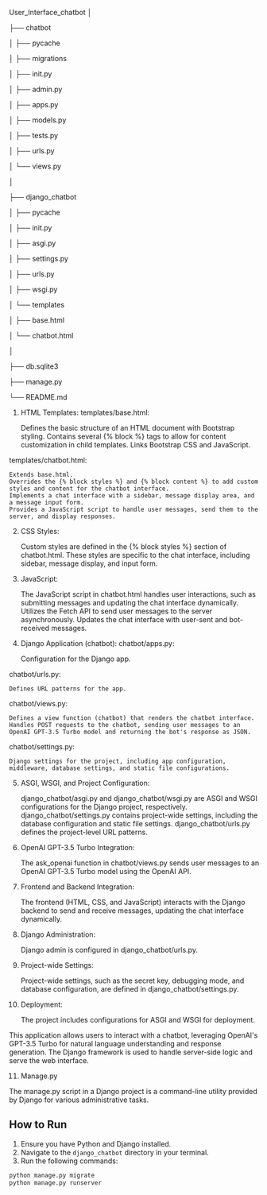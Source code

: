 User_Interface_chatbot
│

├── chatbot

│ ├── pycache

│ ├── migrations

│ ├── init.py

│ ├── admin.py

│ ├── apps.py

│ ├── models.py

│ ├── tests.py

│ ├── urls.py

│ └── views.py

│

├── django_chatbot

│ ├── pycache

│ ├── init.py

│ ├── asgi.py

│ ├── settings.py

│ ├── urls.py

│ ├── wsgi.py

│ └── templates

│ ├── base.html

│ └── chatbot.html

│

├── db.sqlite3

├── manage.py

└── README.md


1. HTML Templates:
templates/base.html:

    Defines the basic structure of an HTML document with Bootstrap styling.
    Contains several {% block %} tags to allow for content customization in child templates.
    Links Bootstrap CSS and JavaScript.

templates/chatbot.html:

    Extends base.html.
    Overrides the {% block styles %} and {% block content %} to add custom styles and content for the chatbot interface.
    Implements a chat interface with a sidebar, message display area, and a message input form.
    Provides a JavaScript script to handle user messages, send them to the server, and display responses.

2. CSS Styles:

    Custom styles are defined in the {% block styles %} section of chatbot.html. These styles are specific to the chat interface, including sidebar, message display, and input form.

3. JavaScript:

    The JavaScript script in chatbot.html handles user interactions, such as submitting messages and updating the chat interface dynamically.
    Utilizes the Fetch API to send user messages to the server asynchronously.
    Updates the chat interface with user-sent and bot-received messages.

4. Django Application (chatbot):
chatbot/apps.py:

    Configuration for the Django app.

chatbot/urls.py:

    Defines URL patterns for the app.

chatbot/views.py:

    Defines a view function (chatbot) that renders the chatbot interface.
    Handles POST requests to the chatbot, sending user messages to an OpenAI GPT-3.5 Turbo model and returning the bot's response as JSON.

chatbot/settings.py:

    Django settings for the project, including app configuration, middleware, database settings, and static file configurations.

5. ASGI, WSGI, and Project Configuration:

    django_chatbot/asgi.py and django_chatbot/wsgi.py are ASGI and WSGI configurations for the Django project, respectively.
    django_chatbot/settings.py contains project-wide settings, including the database configuration and static file settings.
    django_chatbot/urls.py defines the project-level URL patterns.

6. OpenAI GPT-3.5 Turbo Integration:

    The ask_openai function in chatbot/views.py sends user messages to an OpenAI GPT-3.5 Turbo model using the OpenAI API.

7. Frontend and Backend Integration:

    The frontend (HTML, CSS, and JavaScript) interacts with the Django backend to send and receive messages, updating the chat interface dynamically.

8. Django Administration:

    Django admin is configured in django_chatbot/urls.py.

9. Project-wide Settings:

    Project-wide settings, such as the secret key, debugging mode, and database configuration, are defined in django_chatbot/settings.py.

10. Deployment:

    The project includes configurations for ASGI and WSGI for deployment.

This application allows users to interact with a chatbot, leveraging OpenAI's GPT-3.5 Turbo for natural language understanding and response generation. The Django framework is used to handle server-side logic and serve the web interface.

11. Manage.py

The manage.py script in a Django project is a command-line utility provided by Django for various administrative tasks.


## How to Run

1. Ensure you have Python and Django installed.
2. Navigate to the `django_chatbot` directory in your terminal.
3. Run the following commands:

```bash
python manage.py migrate
python manage.py runserver
